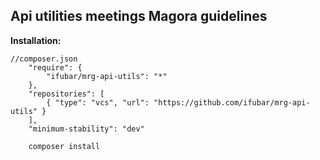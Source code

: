 ## Api utilities meetings Magora guidelines

__Installation:__

```shell
//composer.json
    "require": {
    	"ifubar/mrg-api-utils": "*"
    },
    "repositories": [
        { "type": "vcs", "url": "https://github.com/ifubar/mrg-api-utils" }
    ],
    "minimum-stability": "dev"
```

```shell
    composer install
```

